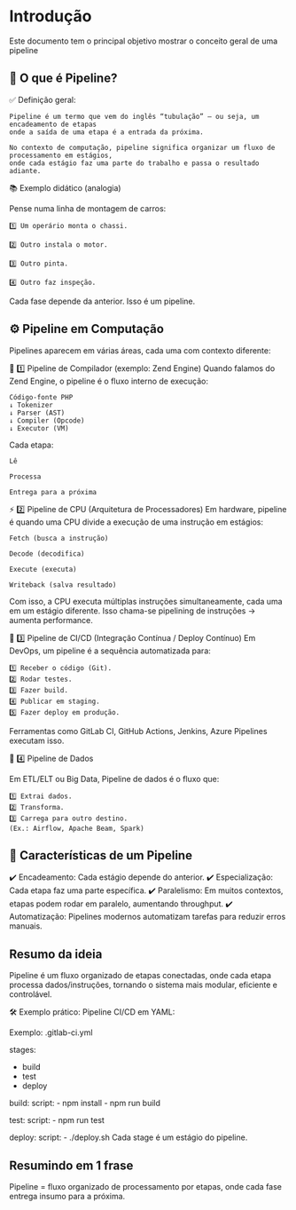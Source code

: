 # Introdução 
Este documento tem o principal objetivo mostrar o conceito geral de uma pipeline

## 📌 O que é Pipeline?

✅ Definição geral:

    Pipeline é um termo que vem do inglês “tubulação” — ou seja, um encadeamento de etapas 
    onde a saída de uma etapa é a entrada da próxima.

    No contexto de computação, pipeline significa organizar um fluxo de processamento em estágios, 
    onde cada estágio faz uma parte do trabalho e passa o resultado adiante.

📚 Exemplo didático (analogia)

Pense numa linha de montagem de carros:

    1️⃣ Um operário monta o chassi.

    2️⃣ Outro instala o motor.

    3️⃣ Outro pinta.

    4️⃣ Outro faz inspeção.

Cada fase depende da anterior. Isso é um pipeline.

## ⚙️ Pipeline em Computação

Pipelines aparecem em várias áreas, cada uma com contexto diferente:

🚦 1️⃣ Pipeline de Compilador (exemplo: Zend Engine)
Quando falamos do Zend Engine, o pipeline é o fluxo interno de execução:


    Código-fonte PHP 
    ↓ Tokenizer
    ↓ Parser (AST)
    ↓ Compiler (Opcode)
    ↓ Executor (VM)

Cada etapa:

    Lê

    Processa

    Entrega para a próxima

⚡️ 2️⃣ Pipeline de CPU (Arquitetura de Processadores)
Em hardware, pipeline é quando uma CPU divide a execução de uma instrução em estágios:

    Fetch (busca a instrução)

    Decode (decodifica)

    Execute (executa)

    Writeback (salva resultado)

Com isso, a CPU executa múltiplas instruções simultaneamente, cada uma em um estágio diferente.
Isso chama-se pipelining de instruções → aumenta performance.

🚀 3️⃣ Pipeline de CI/CD (Integração Contínua / Deploy Contínuo)
Em DevOps, um pipeline é a sequência automatizada para:

    1️⃣ Receber o código (Git).
    2️⃣ Rodar testes.
    3️⃣ Fazer build.
    4️⃣ Publicar em staging.
    5️⃣ Fazer deploy em produção.

Ferramentas como GitLab CI, GitHub Actions, Jenkins, Azure Pipelines executam isso.

🧩 4️⃣ Pipeline de Dados

Em ETL/ELT ou Big Data, Pipeline de dados é o fluxo que:

    1️⃣ Extrai dados.
    2️⃣ Transforma.
    3️⃣ Carrega para outro destino.
    (Ex.: Airflow, Apache Beam, Spark)


## 🔑 Características de um Pipeline

✔️ Encadeamento: Cada estágio depende do anterior.
✔️ Especialização: Cada etapa faz uma parte específica.
✔️ Paralelismo: Em muitos contextos, etapas podem rodar em paralelo, aumentando throughput.
✔️ Automatização: Pipelines modernos automatizam tarefas para reduzir erros manuais.

## Resumo da ideia

Pipeline é um fluxo organizado de etapas conectadas, onde cada etapa processa dados/instruções, tornando o sistema mais modular, eficiente e controlável.

🛠️ Exemplo prático: Pipeline CI/CD em YAML:

Exemplo: .gitlab-ci.yml

stages:
  - build
  - test
  - deploy

build:
  script:
    - npm install
    - npm run build

test:
  script:
    - npm run test

deploy:
  script:
    - ./deploy.sh
Cada stage é um estágio do pipeline.

## Resumindo em 1 frase

Pipeline = fluxo organizado de processamento por etapas, onde cada fase entrega insumo para a próxima.

